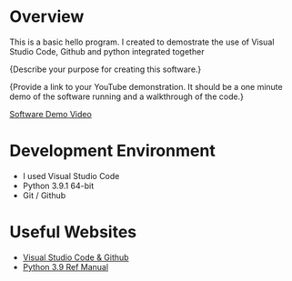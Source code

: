 # Overview

This is a basic hello program. I created to demostrate the use of Visual Studio Code, Github and python integrated together

{Describe your purpose for creating this software.}

{Provide a link to your YouTube demonstration.  It should be a one minute demo of the software running and a walkthrough of the code.}

[Software Demo Video](http://youtube.link.goes.here)

# Development Environment

* I used Visual Studio Code
* Python 3.9.1  64-bit
* Git / Github


# Useful Websites

* [Visual Studio Code & Github](https://code.visualstudio.com/docs/editor/versioncontrol)
* [Python 3.9 Ref Manual](https://docs.python.org/3.9/library/)
